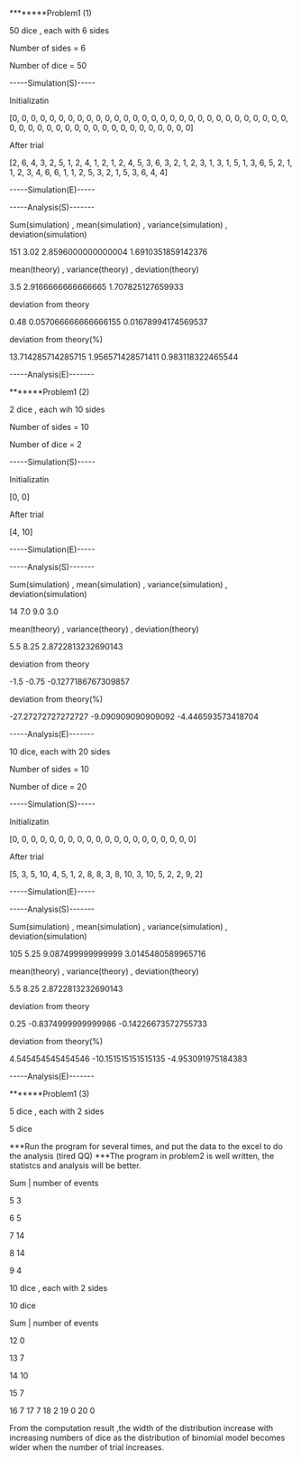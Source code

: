 ********Problem1 (1)

50 dice , each with 6 sides


Number of sides =  6

Number of dice =  50

-----Simulation(S)-----

Initializatin

[0, 0, 0, 0, 0, 0, 0, 0, 0, 0, 0, 0, 0, 0, 0, 0, 0, 0, 0, 0, 0, 0, 0, 0, 0, 0, 0, 0, 0, 0, 0, 0, 0, 0, 0, 0, 0, 0, 0, 0, 0, 0, 0, 0, 0, 0, 0, 0, 0, 0]

After trial

[2, 6, 4, 3, 2, 5, 1, 2, 4, 1, 2, 1, 2, 4, 5, 3, 6, 3, 2, 1, 2, 3, 1, 3, 1, 5, 1, 3, 6, 5, 2, 1, 1, 2, 3, 4, 6, 6, 1, 1, 2, 5, 3, 2, 1, 5, 3, 6, 4, 4]

-----Simulation(E)-----

-----Analysis(S)-------

Sum(simulation) , mean(simulation) , variance(simulation) , deviation(simulation) 

151 3.02 2.8596000000000004 1.6910351859142376

mean(theory) , variance(theory) , deviation(theory)

3.5 2.9166666666666665 1.707825127659933

deviation from theory

0.48 0.057066666666666155 0.01678994174569537

deviation from theory(%)

13.714285714285715 1.956571428571411 0.983118322465544

-----Analysis(E)-------




*******Problem1 (2)

2 dice , each wih 10 sides


Number of sides =  10

Number of dice =  2

-----Simulation(S)-----

Initializatin

[0, 0]

After trial

[4, 10]

-----Simulation(E)-----

-----Analysis(S)-------

Sum(simulation) , mean(simulation) , variance(simulation) , deviation(simulation) 

14 7.0 9.0 3.0

mean(theory) , variance(theory) , deviation(theory)

5.5 8.25 2.8722813232690143

deviation from theory

-1.5 -0.75 -0.1277186767309857

deviation from theory(%)

-27.27272727272727 -9.090909090909092 -4.446593573418704

-----Analysis(E)-------


10 dice, each with 20 sides


Number of sides =  10

Number of dice =  20

-----Simulation(S)-----

Initializatin

[0, 0, 0, 0, 0, 0, 0, 0, 0, 0, 0, 0, 0, 0, 0, 0, 0, 0, 0, 0]

After trial

[5, 3, 5, 10, 4, 5, 1, 2, 8, 8, 3, 8, 10, 3, 10, 5, 2, 2, 9, 2]

-----Simulation(E)-----

-----Analysis(S)-------

Sum(simulation) , mean(simulation) , variance(simulation) , deviation(simulation) 

105 5.25 9.087499999999999 3.0145480589965716

mean(theory) , variance(theory) , deviation(theory)

5.5 8.25 2.8722813232690143

deviation from theory

0.25 -0.8374999999999986 -0.14226673572755733

deviation from theory(%)

4.545454545454546 -10.151515151515135 -4.953091975184383

-----Analysis(E)-------



*******Problem1 (3)


5 dice , each with 2 sides

5 dice	

***Run the program for several times, and put the data to the excel to do the analysis (tired QQ)
***The program in problem2 is well written, the statistcs and analysis will be better.

Sum	| number of events

5	    3

6  	  5

7 	  14

8	    14

9	    4 


10 dice , each with 2 sides

10 dice	

Sum	| number of events

12	  0

13	  7

14	  10

15	  7

16	  7
17	  7
18	  2
19	  0
20	  0

From the computation result ,the width of the distribution increase with increasing numbers of dice
as the distribution of binomial model becomes wider when the number of trial increases.



